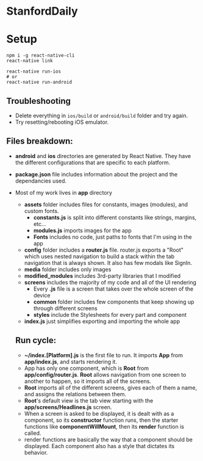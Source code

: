 # StanfordDaily

# Setup
```
npm i -g react-native-cli
react-native link

react-native run-ios
# or
react-native run-android
```

## Troubleshooting
- Delete everything in `ios/build` or `android/build` folder and try again.
- Try resetting/rebooting iOS emulator.



## Files breakdown:
- <b>android</b> and <b>ios</b> directories are generated by React Native. They have the different configurations that are specific to each platform.
- <b>package.json</b> file includes information about the project and the dependancies used.
- Most of my work lives in <b>app</b> directory
  - <b>assets</b> folder includes files for constants, images (modules), and custom fonts.
      - <b>constants.js</b> is split into different constants like strings, margins, etc...
      - <b>modules.js</b> imports images for the app
      - <b>Fonts</b> includes no code, just paths to fonts that I'm using in the app
  - <b>config</b> folder includes a <b>router.js</b> file. router.js exports a "Root" which uses nested navigation to build a stack within the tab navigation that is always shown. It also has few modals like SignIn.
  - <b>media</b> folder includes only images
  - <b>modified_modules</b> includes 3rd-party libraries that I modified
  - <b>screens</b> includes the majority of my code and all of the UI rendering
    - Every <b>.js</b> file is a screen that takes over the whole screen of the device
    - <b>common</b> folder includes few components that keep showing up through different screens
    - <b>styles</b> include the Stylesheets for every part and component
  - <b>index.js</b> just simplifies exporting and importing the whole app
  
  ## Run cycle:
  - <b>~/index.[Platform].js</b> is the first file to run. It imports <b>App</b> from <b>app/index.js</b>, and starts rendering it.
  - App has only one component, which is <b>Root</b> from <b>app/config/router.js</b>. <b>Root</b> allows navigation from one screen to another to happen, so it imports all of the screens.
  - <b>Root</b> imports all of the different screens, gives each of them a name, and assigns the relations between them.
  - <b>Root</b>'s default view is the tab view starting with the <b>app/screens/Headlines.js</b> screen.
  - When a screen is asked to be displayed, it is dealt with as a component, so its <b>constructor</b> function runs, then the starter functions like <b>componentWillMount</b>, then its <b>render</b> function is called.
  - render functions are basically the way that a component should be displayed. Each component also has a style that dictates its behavior.
  
